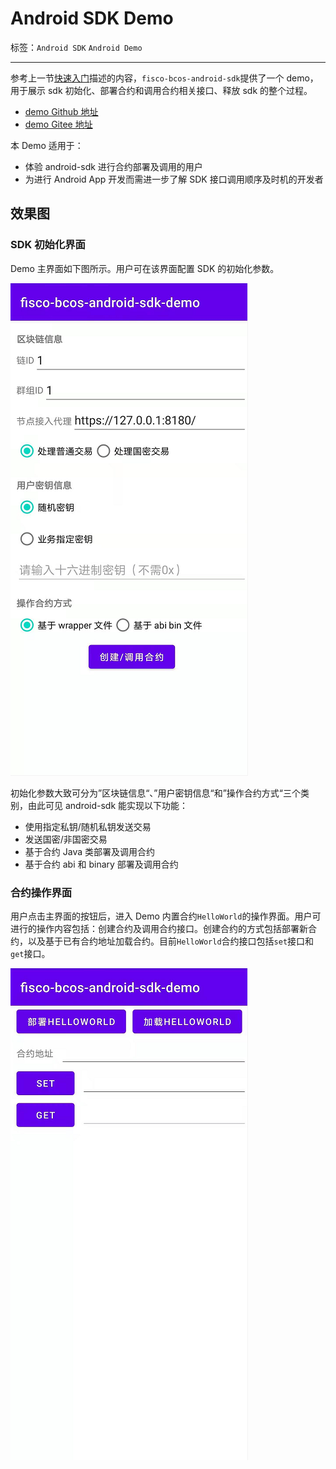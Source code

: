 # Android SDK Demo

标签：``Android SDK`` ``Android Demo``

----

参考上一节[快速入门](./quick_start.html)描述的内容，`fisco-bcos-android-sdk`提供了一个 demo，用于展示 sdk 初始化、部署合约和调用合约相关接口、释放 sdk 的整个过程。

- [demo Github 地址](https://github.com/FISCO-BCOS/fisco-bcos-android-sdk/tree/main/demo)
- [demo Gitee 地址](https://gitee.com/FISCO-BCOS/fisco-bcos-android-sdk/tree/main/demo)

本 Demo 适用于：
- 体验 android-sdk 进行合约部署及调用的用户
- 为进行 Android App 开发而需进一步了解 SDK 接口调用顺序及时机的开发者

## 效果图

### SDK 初始化界面

Demo 主界面如下图所示。用户可在该界面配置 SDK 的初始化参数。

![](../../../images/sdk/android_sdk_demo_1.png)

初始化参数大致可分为”区块链信息“、”用户密钥信息“和”操作合约方式“三个类别，由此可见 android-sdk 能实现以下功能：

- 使用指定私钥/随机私钥发送交易
- 发送国密/非国密交易
- 基于合约 Java 类部署及调用合约
- 基于合约 abi 和 binary 部署及调用合约

### 合约操作界面

用户点击主界面的按钮后，进入 Demo 内置合约`HelloWorld`的操作界面。用户可进行的操作内容包括：创建合约及调用合约接口。创建合约的方式包括部署新合约，以及基于已有合约地址加载合约。目前`HelloWorld`合约接口包括`set`接口和`get`接口。

![](../../../images/sdk/android_sdk_demo_2.png)